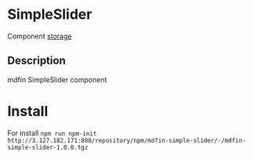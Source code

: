 # SimpleSlider

Component [storage](http://3.127.182.171:808/#browse/welcome)

## Description

mdfin SimpleSlider component

# Install

For install `npm run npm-init http://3.127.182.171:808/repository/npm/mdfin-simple-slider/-/mdfin-simple-slider-1.0.0.tgz`
